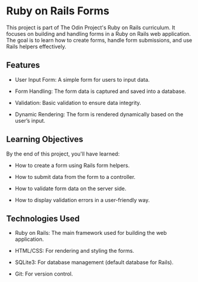 # Ruby on Rails Forms
This project is part of The Odin Project's Ruby on Rails curriculum. It focuses on building and handling forms in a Ruby on Rails web application. The goal is to learn how to create forms, handle form submissions, and use Rails helpers effectively.

## Features
* User Input Form: A simple form for users to input data.

* Form Handling: The form data is captured and saved into a database.

* Validation: Basic validation to ensure data integrity.

* Dynamic Rendering: The form is rendered dynamically based on the user’s input.

## Learning Objectives
By the end of this project, you'll have learned:

* How to create a form using Rails form helpers.

* How to submit data from the form to a controller.

* How to validate form data on the server side.

* How to display validation errors in a user-friendly way.

## Technologies Used
* Ruby on Rails: The main framework used for building the web application.

* HTML/CSS: For rendering and styling the forms.

* SQLite3: For database management (default database for Rails).

* Git: For version control.